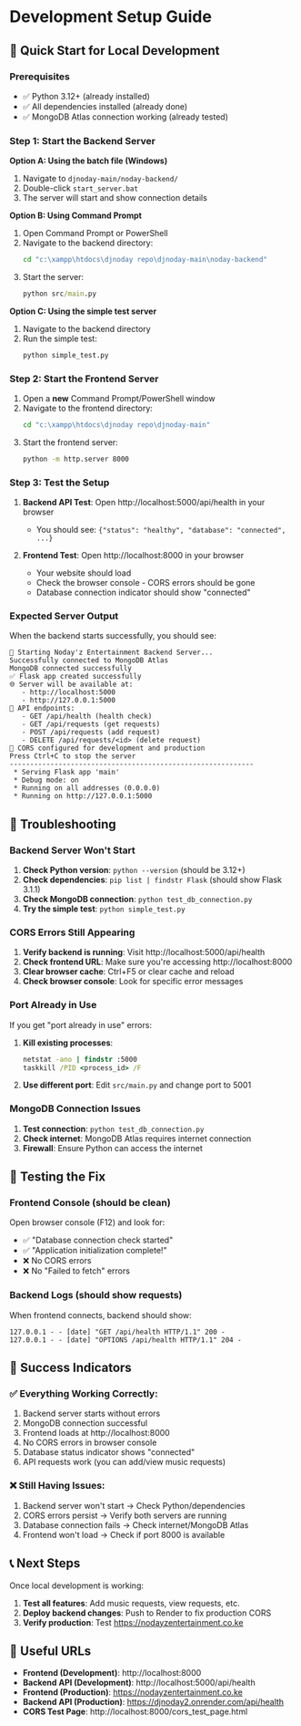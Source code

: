 # Development Setup Guide

## 🚀 Quick Start for Local Development

### Prerequisites
- ✅ Python 3.12+ (already installed)
- ✅ All dependencies installed (already done)
- ✅ MongoDB Atlas connection working (already tested)

### Step 1: Start the Backend Server

**Option A: Using the batch file (Windows)**
1. Navigate to `djnoday-main/noday-backend/`
2. Double-click `start_server.bat`
3. The server will start and show connection details

**Option B: Using Command Prompt**
1. Open Command Prompt or PowerShell
2. Navigate to the backend directory:
   ```cmd
   cd "c:\xampp\htdocs\djnoday repo\djnoday-main\noday-backend"
   ```
3. Start the server:
   ```cmd
   python src/main.py
   ```

**Option C: Using the simple test server**
1. Navigate to the backend directory
2. Run the simple test:
   ```cmd
   python simple_test.py
   ```

### Step 2: Start the Frontend Server

1. Open a **new** Command Prompt/PowerShell window
2. Navigate to the frontend directory:
   ```cmd
   cd "c:\xampp\htdocs\djnoday repo\djnoday-main"
   ```
3. Start the frontend server:
   ```cmd
   python -m http.server 8000
   ```

### Step 3: Test the Setup

1. **Backend API Test**: Open http://localhost:5000/api/health in your browser
   - You should see: `{"status": "healthy", "database": "connected", ...}`

2. **Frontend Test**: Open http://localhost:8000 in your browser
   - Your website should load
   - Check the browser console - CORS errors should be gone
   - Database connection indicator should show "connected"

### Expected Server Output

When the backend starts successfully, you should see:
```
🚀 Starting Noday'z Entertainment Backend Server...
Successfully connected to MongoDB Atlas
MongoDB connected successfully
✅ Flask app created successfully
🌐 Server will be available at:
   - http://localhost:5000
   - http://127.0.0.1:5000
📡 API endpoints:
   - GET /api/health (health check)
   - GET /api/requests (get requests)
   - POST /api/requests (add request)
   - DELETE /api/requests/<id> (delete request)
🔧 CORS configured for development and production
Press Ctrl+C to stop the server
------------------------------------------------------------
 * Serving Flask app 'main'
 * Debug mode: on
 * Running on all addresses (0.0.0.0)
 * Running on http://127.0.0.1:5000
```

## 🔧 Troubleshooting

### Backend Server Won't Start
1. **Check Python version**: `python --version` (should be 3.12+)
2. **Check dependencies**: `pip list | findstr Flask` (should show Flask 3.1.1)
3. **Check MongoDB connection**: `python test_db_connection.py`
4. **Try the simple test**: `python simple_test.py`

### CORS Errors Still Appearing
1. **Verify backend is running**: Visit http://localhost:5000/api/health
2. **Check frontend URL**: Make sure you're accessing http://localhost:8000
3. **Clear browser cache**: Ctrl+F5 or clear cache and reload
4. **Check browser console**: Look for specific error messages

### Port Already in Use
If you get "port already in use" errors:
1. **Kill existing processes**: 
   ```cmd
   netstat -ano | findstr :5000
   taskkill /PID <process_id> /F
   ```
2. **Use different port**: Edit `src/main.py` and change port to 5001

### MongoDB Connection Issues
1. **Test connection**: `python test_db_connection.py`
2. **Check internet**: MongoDB Atlas requires internet connection
3. **Firewall**: Ensure Python can access the internet

## 📱 Testing the Fix

### Frontend Console (should be clean)
Open browser console (F12) and look for:
- ✅ "Database connection check started"
- ✅ "Application initialization complete!"
- ❌ No CORS errors
- ❌ No "Failed to fetch" errors

### Backend Logs (should show requests)
When frontend connects, backend should show:
```
127.0.0.1 - - [date] "GET /api/health HTTP/1.1" 200 -
127.0.0.1 - - [date] "OPTIONS /api/health HTTP/1.1" 204 -
```

## 🎯 Success Indicators

### ✅ Everything Working Correctly:
1. Backend server starts without errors
2. MongoDB connection successful
3. Frontend loads at http://localhost:8000
4. No CORS errors in browser console
5. Database status indicator shows "connected"
6. API requests work (you can add/view music requests)

### ❌ Still Having Issues:
1. Backend server won't start → Check Python/dependencies
2. CORS errors persist → Verify both servers are running
3. Database connection fails → Check internet/MongoDB Atlas
4. Frontend won't load → Check if port 8000 is available

## 📞 Next Steps

Once local development is working:
1. **Test all features**: Add music requests, view requests, etc.
2. **Deploy backend changes**: Push to Render to fix production CORS
3. **Verify production**: Test https://nodayzentertainment.co.ke

## 🔗 Useful URLs

- **Frontend (Development)**: http://localhost:8000
- **Backend API (Development)**: http://localhost:5000/api/health
- **Frontend (Production)**: https://nodayzentertainment.co.ke
- **Backend API (Production)**: https://djnoday2.onrender.com/api/health
- **CORS Test Page**: http://localhost:8000/cors_test_page.html
